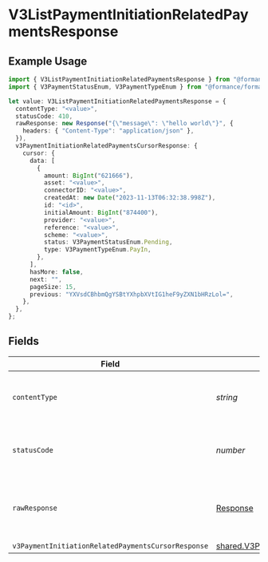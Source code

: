 # V3ListPaymentInitiationRelatedPaymentsResponse

## Example Usage

```typescript
import { V3ListPaymentInitiationRelatedPaymentsResponse } from "@formance/formance-sdk/sdk/models/operations";
import { V3PaymentStatusEnum, V3PaymentTypeEnum } from "@formance/formance-sdk/sdk/models/shared";

let value: V3ListPaymentInitiationRelatedPaymentsResponse = {
  contentType: "<value>",
  statusCode: 410,
  rawResponse: new Response("{\"message\": \"hello world\"}", {
    headers: { "Content-Type": "application/json" },
  }),
  v3PaymentInitiationRelatedPaymentsCursorResponse: {
    cursor: {
      data: [
        {
          amount: BigInt("621666"),
          asset: "<value>",
          connectorID: "<value>",
          createdAt: new Date("2023-11-13T06:32:38.998Z"),
          id: "<id>",
          initialAmount: BigInt("874400"),
          provider: "<value>",
          reference: "<value>",
          scheme: "<value>",
          status: V3PaymentStatusEnum.Pending,
          type: V3PaymentTypeEnum.PayIn,
        },
      ],
      hasMore: false,
      next: "",
      pageSize: 15,
      previous: "YXVsdCBhbmQgYSBtYXhpbXVtIG1heF9yZXN1bHRzLol=",
    },
  },
};
```

## Fields

| Field                                                                                                                                     | Type                                                                                                                                      | Required                                                                                                                                  | Description                                                                                                                               |
| ----------------------------------------------------------------------------------------------------------------------------------------- | ----------------------------------------------------------------------------------------------------------------------------------------- | ----------------------------------------------------------------------------------------------------------------------------------------- | ----------------------------------------------------------------------------------------------------------------------------------------- |
| `contentType`                                                                                                                             | *string*                                                                                                                                  | :heavy_check_mark:                                                                                                                        | HTTP response content type for this operation                                                                                             |
| `statusCode`                                                                                                                              | *number*                                                                                                                                  | :heavy_check_mark:                                                                                                                        | HTTP response status code for this operation                                                                                              |
| `rawResponse`                                                                                                                             | [Response](https://developer.mozilla.org/en-US/docs/Web/API/Response)                                                                     | :heavy_check_mark:                                                                                                                        | Raw HTTP response; suitable for custom response parsing                                                                                   |
| `v3PaymentInitiationRelatedPaymentsCursorResponse`                                                                                        | [shared.V3PaymentInitiationRelatedPaymentsCursorResponse](../../../sdk/models/shared/v3paymentinitiationrelatedpaymentscursorresponse.md) | :heavy_minus_sign:                                                                                                                        | OK                                                                                                                                        |